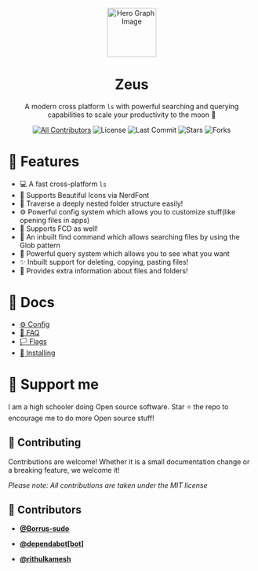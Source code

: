 <!-- DO NOT REMOVE - contributor_list:data:start:["Borrus-sudo", "dependabot[bot]", "rithulkamesh"]:end -->
<p align="center">
  <img width="100px" src="https://api.iconify.design/noto-v1:telescope.svg" align="center" alt="Hero Graph Image" />
  <h1 align="center">Zeus </h1>
  <p align="center"> A modern cross platform <code>ls</code> with powerful searching and querying capabilities to scale your productivity to the moon 🚀
  </p>
</p>
<div align='center'>

[![All Contributors](https://img.shields.io/github/contributors/Borrus-sudo/Zeus?color=orange)](#contributors-)
![License](https://img.shields.io/github/license/Borrus-sudo/Zeus?label=License)
![Last Commit](https://img.shields.io/github/last-commit/Borrus-sudo/Zeus?label=Last%20Commit)
![Stars](https://img.shields.io/github/stars/Borrus-sudo/Zeus)
![Forks](https://img.shields.io/github/forks/Borrus-sudo/Zeus)
</div>


# 🎩 Features

- 💻 A fast cross-platform `ls`
- 🎨 Supports Beautiful Icons via NerdFont
- 📁 Traverse a deeply nested folder structure easily!
- ⚙ Powerful config system which allows you to customize stuff(like opening files in apps)
- 💪 Supports FCD as well!
- 🔎 An inbuilt find command which allows searching files by using the Glob pattern
- 🧐 Powerful query system which allows you to see what you want
- ✨ Inbuilt support for deleting, copying, pasting files!
- 📄 Provides extra information about files and folders!

# 📝 Docs

- [⚙️ Config](./docs/config.md)
- [🔮 FAQ](./docs/faq.md)
- [🏳 Flags](./docs/flags.md)
- [📨 Installing](./docs/installing.md)

# 🕺 Support me

I am a high schooler doing Open source software. Star ⭐ the repo to encourage me to do more Open source stuff! 

## 🎉 Contributing
</div>
<div align='left'>

Contributions are welcome! Whether it is a small documentation change or a breaking feature, we welcome it!

_Please note: All contributions are taken under the MIT license_
</div>

<!-- prettier-ignore-start -->
<!-- DO NOT REMOVE - contributor_list:start -->
## 👥 Contributors


- **[@Borrus-sudo](https://github.com/Borrus-sudo)**

- **[@dependabot[bot]](https://github.com/apps/dependabot)**

- **[@rithulkamesh](https://github.com/rithulkamesh)**

<!-- DO NOT REMOVE - contributor_list:end -->
<!-- prettier-ignore-end -->